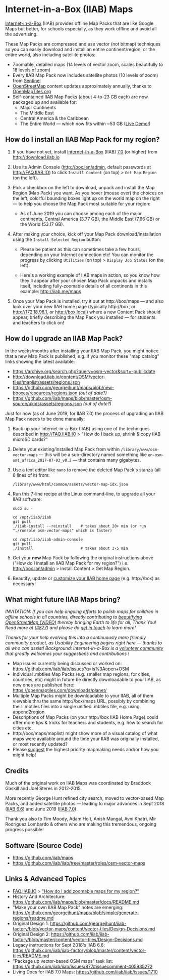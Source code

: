 # Internet-in-a-Box (IIAB) Maps

[Internet-in-a-Box](http://Internet-in-a-Box.org) (IIAB) provides offline Map Packs that are like Google Maps but better, for schools especially, as they work offline and avoid all the advertising.

These Map Packs are compressed and use vector (not bitmap) techniques so you can easily download and install an entire continent/region, or the entire world, also including satellite photos:

- Zoomable, detailed maps (14 levels of vector zoom, scales beautifully to 18 levels of zoom)
- Every IIAB Map Pack now includes satellite photos (10 levels of zoom) from [Sentinel](https://s2maps.eu/)
- [OpenStreetMap](https://www.openstreetmap.org/) content updates approximately annually, thanks to [OpenMapTiles.org](https://OpenMapTiles.org)
- Self-contained IIAB Map Packs (about 4-to-23 GB each) are now packaged up and available for:
  - Major Continents
  - The Middle East
  - Central America & the Caribbean
  - The Entire World &mdash; which now fits within ~53 GB ([Live Demo!](http://iiab.me/maps))

## How do I install an IIAB Map Pack for my region?

1. If you have not yet, install [Internet-in-a-Box](http://internet-in-a-box.org) (IIAB) [7.0](https://github.com/iiab/iiab/wiki/IIAB-7.0-Release-Notes) (or higher) from http://download.iiab.io

2. Use its Admin Console (http://box.lan/admin, default passwords at http://FAQ.IIAB.IO) to click `Install Content` (on top) > `Get Map Region` (on the left).

3. Pick a checkbox on the left to download, unpack and install the Map Region (Map Pack) you want.  As you hover (mouse over) the choices on the left, colorful bounding boxes light up on the world map on the right &mdash; to help you choose the Map Pack most suitable for your region:

   - As of June 2019 you can choose among each of the major continents, Central America (3.77 GB), the Middle East (7.66 GB) or the World (53.17 GB).

4. After making your choice, kick off your Map Pack download/installation using the `Install Selected Region` button:

   - Please be patient as this can sometimes take a few hours, depending on your Internet connection etc!  You can monitor the progress by clicking `Utilities` (on top) > `Display Job Status` (on the left).

   - Here's a working example of IIAB maps in action, so you know how they'll appear after your chosen Map Pack unpacks and installs itself, including fully-zoomable details of all continents in this example: http://iiab.me/maps

5. Once your Map Pack is installed, try it out at http://box/maps &mdash; and also look over your new IIAB home page (typically http://box, or http://172.18.96.1, or http://box.local) where a new Content Pack should appear, briefly describing the Map Pack you installed &mdash; for students and teachers to click on!

## How do I upgrade an IIAB Map Pack?

In the weeks/months after installing your IIAB Map Pack, you might notice that a new Map Pack is published, e.g. if you monitor these "map catalog" links showing the latest available:

- https://archive.org/search.php?query=osm-vector&sort=-publicdate
- http://download.iiab.io/content/OSM/vector-tiles/maplist/assets/regions.json
- https://github.com/georgejhunt/maps/blob/new-bboxes/resources/regions.json _(out of date?)_
- https://github.com/iiab/maps/blob/master/osm-source/ukids/assets/regions.json _(out of date?)_

Just for now (as of June 2019, for IIAB 7.0) the process of upgrading an IIAB Map Pack needs to be done manually:

1. Back up your Internet-in-a-Box (IIAB) using one of the techniques described in http://FAQ.IIAB.IO > "How do I back up, shrink & copy IIAB microSD cards?"

2. Delete your existing/installed Map Pack from within `/library/www/osm-vector-maps` &mdash; this will be a sub-directory named something like `en-osm-omt_africa_2017-07-03_v0.2` &mdash; that contains many gigabytes.

3. Use a text editor like `nano` to remove the deleted Map Pack's stanza (all 8 lines of it) from:

    `/library/www/html/common/assets/vector-map-idx.json`

4. Run this 7-line recipe at the Linux command-line, to upgrade all your IIAB software:

    ```
    sudo su -

    cd /opt/iiab/iiab
    git pull
    ./iiab-install --reinstall    # takes about 20+ min (or run "./runrole osm-vector-maps" which is faster)

    cd /opt/iiab/iiab-admin-console
    git pull
    ./install                     # takes about 3-5 min
    ```

5. Get your **new** Map Pack by following the original instructions above ("How do I install an IIAB Map Pack for my region?") i.e. http://box.lan/admin > Install Content > Get Map Region.

6. Beautify, update or [customize your IIAB home page](http://wiki.laptop.org/go/IIAB/FAQ#How_do_I_customize_my_Internet-in-a-Box_home_page.3F) (e.g. http://box) as necessary!

## What might future IIAB Maps bring?

_INVITATION: If you can help ongoing efforts to polish maps for children in offline schools in all countries, directly contributing to [beautifying OpenStreetMap (VIDEO)](https://youtu.be/HJub6U_U7Mg) thereby bringing Earth to life for all, Thank You!  Read more at ([#877](https://github.com/iiab/iiab/issues/877#issuecomment-405935272)) and please do [get in touch](http://FAQ.IIAB.IO/#What_are_the_best_places_for_community_support.3F) to learn more!_

_Thanks for your help evolving this into a continuously more friendly community product, as Usability Engineering begins right here &mdash; thanks to all who can assist!  Background: Internet-in-a-Box is a [volunteer community](http://internet-in-a-box.org/pages/contributing.html) that greatly welcomes your suggestions and contributions !_

- Map issues currently being discussed or worked on: https://github.com/iiab/iiab/issues?q=is%3Aopen+OSM
- Individual .mbtiles Map Packs (e.g. smaller map regions, for cities, countries, etc) might in future be directly downloadable to your IIAB, as new ones are published here: https://openmaptiles.com/downloads/planet/
- Multiple Map Packs might be downloadable to your IIAB, all of them viewable thru the same http://box/maps URL, possibly by combining their .mbtiles files into a single unified .mbtiles file, e.g. using [append2region](https://github.com/iiab/iiab-factory/blob/master/content/vector-tiles/append2region).
- Descriptions of Map Packs (on your http://box IIAB Home Page) could offer more tips & tricks for teachers and students, e.g. how to search for cities etc.
- http://box/maps/maplist/ might show more of a visual catalog of what maps were available around the time your IIAB was originally installed, or most recently updated?
- Please [suggest](http://FAQ.IIAB.IO/#What_are_the_best_places_for_community_support.3F) the highest priority mapmaking needs and/or how you might help!

## Credits

Much of the original work on IIAB Maps was coordinated by Braddock Gaskill and Joel Steres in 2012-2015.

More recently George Hunt refined city search, moved to vector-based Map Packs, and added satellite photos &mdash; leading to major advances in Sept 2018 ([IIAB 6.6](https://github.com/iiab/iiab/wiki/IIAB-6.6-Release-Notes)) and June 2019 ([IIAB 7.0](https://github.com/iiab/iiab/wiki/IIAB-7.0-Release-Notes)).

Thank you also to Tim Moody, Adam Holt, Anish Mangal, Avni Khatri, Mir Rodríguez Lombardo & others who are making this tremendous, ongoing progress possible!

## Software (Source Code)

- https://github.com/iiab/maps
- https://github.com/iiab/iiab/tree/master/roles/osm-vector-maps

## Links & Advanced Topics

- [FAQ.IIAB.IO](http://FAQ.IIAB.IO) > ["How do I add zoomable maps for my region?"](http://FAQ.IIAB.IO#How_do_I_add_zoomable_maps_for_my_region.3F)
- History And Architecture: https://github.com/iiab/maps/blob/master/docs/README.md
- "Make your own IIAB Map Pack" notes are emerging: https://github.com/georgejhunt/maps/blob/simple/generate-regions/readme.md
- Original Design 1: https://github.com/georgejhunt/iiab-factory/blob/vector-maps/content/vector-tiles/Design-Decisions.md
- Original Design 2: https://github.com/iiab/iiab-factory/blob/master/content/vector-tiles/Design-Decisions.md
- Legacy instructions for Sept 2018's IIAB 6.6: https://github.com/iiab/iiab-factory/blob/master/content/vector-tiles/README.md
- "Package up vector-based OSM maps" task list: https://github.com/iiab/iiab/issues/877#issuecomment-405935272
- Living Docs for IIAB 7.0 Maps: https://github.com/iiab/iiab/issues/1710